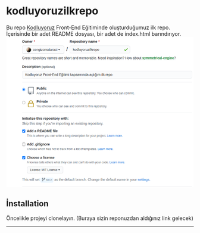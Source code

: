 # kodluyoruzilkrepo
Bu repo [Kodluyoruz](https://www.kodluyoruz.org) Front-End Eğitiminde oluşturduğumuz ilk repo. İçerisinde bir adet README dosyası, bir adet de index.html barındırıyor.
![](https://github.com/Kodluyoruz/taskforce/raw/main/git/odev1/figures/github.png)
## İnstallation
Öncelikle projeyi clonelayın. (Buraya sizin reponuzdan aldığınız link gelecek)

---------------------------------------------------------------------------------
```git clone https://github.com/cengizcmataraci/kodluyoruzilkrepo.git
```

